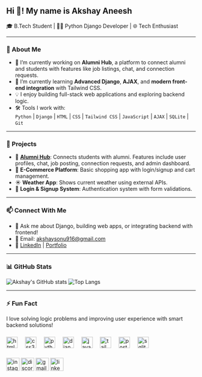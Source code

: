 <h2 align="left">Hi 👋! My name is  Akshay Aneesh</h2>


🎓 B.Tech Student | 🧑‍💻 Python Django Developer | 🌐 Tech Enthusiast  

---

### 🚀 About Me

- 🔭 I’m currently working on **Alumni Hub**, a platform to connect alumni and students with features like job listings, chat, and connection requests.
- 🌱 I’m currently learning **Advanced Django**, **AJAX**, and **modern front-end integration** with Tailwind CSS.
- 💡 I enjoy building full-stack web applications and exploring backend logic.
- 🛠️ Tools I work with:  
  `Python` | `Django` | `HTML` | `CSS` | `Tailwind CSS` | `JavaScript` | `AJAX` | `SQLite` | `Git`  

---

### 💼 Projects

- 🔗 **[Alumni Hub](#)**: Connects students with alumni. Features include user profiles, chat, job posting, connection requests, and admin dashboard.
- 🛒 **E-Commerce Platform**: Basic shopping app with login/signup and cart management.
- ☀️ **Weather App**: Shows current weather using external APIs.
- 🔐 **Login & Signup System**: Authentication system with form validations.

---

### 📫 Connect With Me

- 💬 Ask me about Django, building web apps, or integrating backend with frontend!
- 📧 Email: akshaysonu916@gmail.com  
- 🔗 [LinkedIn](https://www.linkedin.com/in/your-profile) | [Portfolio](https://your-portfolio-link.com)

---

### 📊 GitHub Stats

![Akshay's GitHub stats](https://github-readme-stats.vercel.app/api?username=Akshaysonu916&show_icons=true&theme=radical)
![Top Langs](https://github-readme-stats.vercel.app/api/top-langs/?username=Akshaysonu916&layout=compact&theme=radical)

---

### ⚡ Fun Fact
I love solving logic problems and improving user experience with smart backend solutions!


###

<div align="left">
  <img src="https://cdn.jsdelivr.net/gh/devicons/devicon/icons/html5/html5-original.svg" height="30" alt="html5 logo"  />
  <img width="12" />
  <img src="https://cdn.jsdelivr.net/gh/devicons/devicon/icons/css3/css3-original.svg" height="30" alt="css3 logo"  />
  <img width="12" />
  <img src="https://cdn.jsdelivr.net/gh/devicons/devicon/icons/python/python-original.svg" height="30" alt="python logo"  />
  <img width="12" />
  <img src="https://cdn.jsdelivr.net/gh/devicons/devicon/icons/django/django-plain.svg" height="30" alt="django logo"  />
  <img width="12" />
  <img src="https://cdn.jsdelivr.net/gh/devicons/devicon/icons/javascript/javascript-original.svg" height="30" alt="javascript logo"  />
  <img width="12" />
  <img src="https://cdn.jsdelivr.net/gh/devicons/devicon/icons/tailwindcss/tailwindcss-original-wordmark.svg" height="30" alt="tailwindcss logo"  />
  <img width="12" />
  <img src="https://cdn.jsdelivr.net/gh/devicons/devicon/icons/postgresql/postgresql-original.svg" height="30" alt="postgresql logo"  />
  <img width="12" />
  <img src="https://cdn.jsdelivr.net/gh/devicons/devicon/icons/sqlite/sqlite-original.svg" height="30" alt="sqlite logo"  />
</div>

###

<div align="left">
  <img src="https://img.shields.io/static/v1?message=Instagram&logo=instagram&label=&color=E4405F&logoColor=white&labelColor=&style=for-the-badge" height="35" alt="instagram logo"  />
  <img src="https://img.shields.io/static/v1?message=Discord&logo=discord&label=&color=7289DA&logoColor=white&labelColor=&style=for-the-badge" height="35" alt="discord logo"  />
  <img src="https://img.shields.io/static/v1?message=Gmail&logo=gmail&label=&color=D14836&logoColor=white&labelColor=&style=for-the-badge" height="35" alt="gmail logo"  />
  <img src="https://img.shields.io/static/v1?message=LinkedIn&logo=linkedin&label=&color=0077B5&logoColor=white&labelColor=&style=for-the-badge" height="35" alt="linkedin logo"  />
</div>

###
